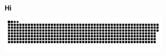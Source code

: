 ## Hi

<picture>
  <source media="(prefers-color-scheme: dark)" srcset="https://raw.githubusercontent.com/sreejita-saha/sreejita-saha/output/github-snake-dark.svg" />
  <source media="(prefers-color-scheme: light)" srcset="https://raw.githubusercontent.comsreejita-saha/sreejita-saha/output/github-snake.svg" />
  <img alt="github-snake" src="https://raw.githubusercontent.com/sreejita-saha/sreejita-saha/output/github-snake.svg" />
</picture>
